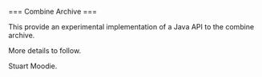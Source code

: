 === Combine Archive ===

This provide an experimental implementation of a Java API to the combine archive.

More details to follow.

Stuart Moodie.
